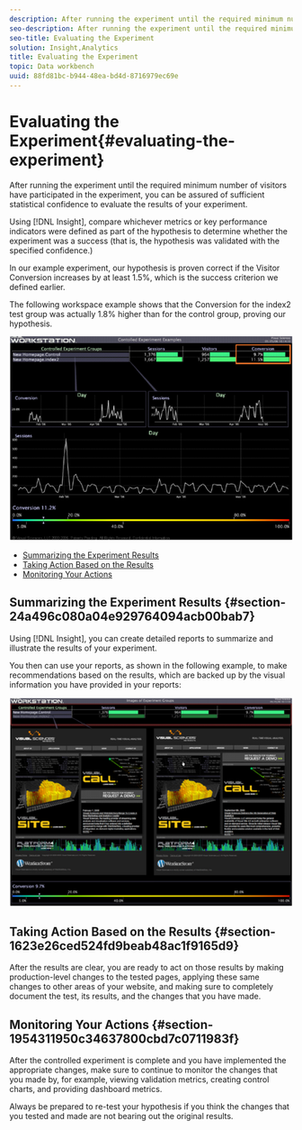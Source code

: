 ```yaml
---
description: After running the experiment until the required minimum number of visitors have participated in the experiment, you can be assured of sufficient statistical confidence to evaluate the results of your experiment.
seo-description: After running the experiment until the required minimum number of visitors have participated in the experiment, you can be assured of sufficient statistical confidence to evaluate the results of your experiment.
seo-title: Evaluating the Experiment
solution: Insight,Analytics
title: Evaluating the Experiment
topic: Data workbench
uuid: 88fd81bc-b944-48ea-bd4d-8716979ec69e
---
```


# Evaluating the Experiment{#evaluating-the-experiment}

After running the experiment until the required minimum number of visitors have participated in the experiment, you can be assured of sufficient statistical confidence to evaluate the results of your experiment.

Using [!DNL Insight], compare whichever metrics or key performance indicators were defined as part of the hypothesis to determine whether the experiment was a success (that is, the hypothesis was validated with the specified confidence.)

In our example experiment, our hypothesis is proven correct if the Visitor Conversion increases by at least 1.5%, which is the success criterion we defined earlier.

The following workspace example shows that the Conversion for the index2 test group was actually 1.8% higher than for the control group, proving our hypothesis.

![](assets/experimentresults.png)

* [Summarizing the Experiment Results](../../../home/c-undst-ctrld-exp/c-vw-rslts/c-ev-exp.md#section-24a496c080a04e929764094acb00bab7) 
* [Taking Action Based on the Results](../../../home/c-undst-ctrld-exp/c-vw-rslts/c-ev-exp.md#section-1623e26ced524fd9beab48ac1f9165d9) 
* [Monitoring Your Actions](../../../home/c-undst-ctrld-exp/c-vw-rslts/c-ev-exp.md#section-1954311950c34637800cbd7c0711983f)

## Summarizing the Experiment Results {#section-24a496c080a04e929764094acb00bab7}

Using [!DNL Insight], you can create detailed reports to summarize and illustrate the results of your experiment.

You then can use your reports, as shown in the following example, to make recommendations based on the results, which are backed up by the visual information you have provided in your reports:

![](assets/experimentresults2.png)

## Taking Action Based on the Results {#section-1623e26ced524fd9beab48ac1f9165d9}

After the results are clear, you are ready to act on those results by making production-level changes to the tested pages, applying these same changes to other areas of your website, and making sure to completely document the test, its results, and the changes that you have made.

## Monitoring Your Actions {#section-1954311950c34637800cbd7c0711983f}

After the controlled experiment is complete and you have implemented the appropriate changes, make sure to continue to monitor the changes that you made by, for example, viewing validation metrics, creating control charts, and providing dashboard metrics.

Always be prepared to re-test your hypothesis if you think the changes that you tested and made are not bearing out the original results. 
